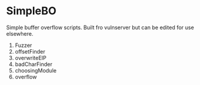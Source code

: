 # SimpleBO
Simple buffer overflow scripts. Built fro vulnserver but can be edited for use elsewhere.

1. Fuzzer
2. offsetFinder
3. overwriteEIP
4. badCharFinder
5. choosingModule
6. overflow
